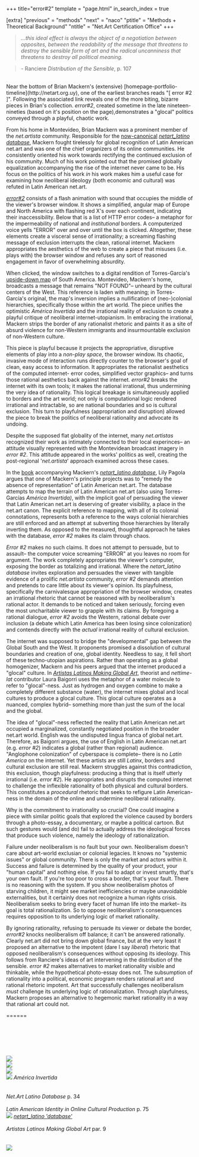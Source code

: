 +++
title="error#2"
template = "page.html"
in_search_index = true

[extra]
"previous" = "methods"
"next" = "naco"
"ptitle" = "Methods + Theoretical Background"
"ntitle" = "Net.Art Certification Office"
+++
> *...this ideal effect is always the object of a negotiation between opposites, between the readability of the message that threatens to destroy the sensible form of art and the radical uncanniness that threatens to destroy all political meaning.*

> *-* Ranciere *Distribution of the Sensible*, p. 107

<br>
Near the bottom of Brian Mackern's (extensive) [homepage-portfolio-timeline](http://netart.org.uy), one of the earliest branches reads "[ error #2 ]". Following the associated link reveals one of the more biting, bizarre pieces in Brian's collection. <em>error#2</em>, created sometime in the late nineteen-nineties (based on it's position on the page),demonstrates a "glocal" politics conveyed through a playful, chaotic work.

From his home in Montevideo, Brian Mackern was a prominent member of the *net.artista* community. Responsible for the [now-canonical](http://nytimes.com/2019/01/23/arts/design/internet-art-new-museum-rhizome.html) [*netart_latino database*](http://netart.org.uy/latino/index.html), Mackern fought tirelessly for global recognition of Latin American net.art and was one of the chief organizers of its online communities. He consistently oriented his work towards rectifying the continued exclusion of his community. Much of his work pointed out that the promised globally equalization accompanying the rise of the internet never came to be. His focus on the politics of his work *in* his work makes him a useful case for examining how neoliberal ideology (both economic and cultural) was refuted in Latin American net.art.

[*error#2*](http://netart.org.uy/vintage/error/403.html) consists of a flash animation with sound that occupies the middle of the viewer's browser window. It shows a simplified, angular map of Europe and North America with flashing red X's over each continent, indicating their inaccessibility. Below that is a list of HTTP error codes– a metaphor for the impermeability of national and *institutional* borders. A computerized voice yells "ERROR" over and over until the box is clicked. Altogether, these elements create a visceral sense of irrationality; a screaming flashing message of exclusion interrupts the clean, rational internet. Mackern appropriates the aesthetics of the web to create a piece that misuses (i.e. plays with) the browser window and refuses any sort of reasoned engagement in favor of overwhelming absurdity.

When clicked, the window switches to a digital rendition of Torres-García's [upside-down map](https://en.wikipedia.org/wiki/Am%C3%A9rica_Invertida) of South America. Montevideo, Mackern's home, broadcasts a message that remains "NOT FOUND"– unheard by the cultural centers of the West. This reference is laden with meaning; in Torres-García's original, the map's inversion implies a nullification of (neo-)colonial hierarchies, specifically those within the art world. The piece unifies the optimistic *América Invertida* and the irrational reality of exclusion to create a playful critique of neoliberal internet-utopianism. In embracing the irrational, Mackern strips the border of any rationalist rhetoric and paints it as a site of absurd violence for non-Western immigrants and insurmountable exclusion of non-Western culture.

This piece is playful because it projects the appropriative, disruptive elements of play into a *non-play space*, the browser window. Its chaotic, invasive mode of interaction runs directly counter to the browser's goal of clean, easy access to information. It appropriates the rationalist aesthetics of the computed internet- error codes, simplified vector graphics– and turns those rational aesthetics back against the internet. *error#2* breaks the internet with its own tools; it makes the rational irrational, thus undermining the very idea of rationality. This logical breakage is simultaneously applied to borders and the art world; not only is computational logic rendered irrational and intractable, so are national boundaries and so is cultural exclusion. This turn to playfulness (appropriation and disruption) allowed the piece to break the politics of neoliberal rationality and advocate its undoing.

Despite the supposed flat globality of the internet, many *net.artistas* recognized their work as intimately connected to their local experinces– an attitude visually represented with the Montevidean broadcast imagery in *error #2*. This attitude appeared in the works' politics as well, creating the post-regional '*net.artista*' approach examined across these cases.

In the [book](https://www.digitalartarchive.at/fileadmin/user_upload/Virtualart/PDF/301_netart_latino_database.pdf) accompanying Mackern's [*netart_latino database*](http://netart.org.uy/latino/index.html), Lily Pagola argues that one of Mackern's principle projects was to "remedy the absence of representation" of Latin American net.art. The database attempts to map the terrain of Latin American net.art (also using Torres-Garcías *América Invertida)*, with the implicit goal of persuading the viewer that Latin American net.art is deserving of greater visibility, a place in the net.art canon. The explicit reference to mapping, with all of its colonial connotations, represents both a reference to the ways colonial hierarchies are still enforced and an attempt at subverting those hierarchies by literally inverting them. As opposed to the measured, thoughtful approach he takes with the database, *error #2* makes its claim through chaos.

*Error #2* makes no such claims. It does not attempt to persuade, but to assault– the computer voice screaming "ERROR" at you leaves no room for argument. The work completely appropriates the viewer's computer, exposing the border as totalizing and irrational. Where the *netart_latino database* invites exploration and persuades the viewer with tangible evidence of a prolific *net.artista* community, *error #2* demands attention and pretends to care little about its viewer's opinion. Its playfulness, specifically the carnivalesque appropriation of the browser window, creates an irrational rhetoric that cannot be reasoned with by neoliberalism's rational actor. It demands to be noticed and taken seriously, forcing even the most uncharitable viewer to grapple with its claims. By foregoing a rational dialogue, *error #2* avoids the Western, rational debate over inclusion (a debate which Latin America has been losing since colonization) and contends directly with the *actual* irrational reality of cultural exclusion.

The internet was supposed to bridge the "developmental" gap between the Global South and the West. It proponents promised a dissolution of cultural boundaries and creation of one, global identity. Needless to say, it fell short of these techno-utopian aspirations. Rather than operating as a global homogenizer, Mackern and his peers argued that the internet produced a "glocal" culture. In [*Artistas Latinos Making Global Art*](http://netart.org.uy/almga/), theorist and *nettime-lat* contributor Laura Baigorri uses the metaphor of a water molecule to refer to "glocal"-ness. Just as hydrogen and oxygen combine to make a completely different substance (water), the internet mixes global and local cultures to produce a glocal culture. This glocal culture operates as a nuanced, complex hybrid– something more than just the sum of the local and the global.

The idea of "glocal"-ness reflected the reality that Latin American net.art occupied a marginalized, constantly negotiated position in the broader net.art world. English was the undisputed lingua franca of global net.art. Therefore, as Baigorri argues, the use of English in Latin American net.art (e.g. *error #2*) indicates a global (rather than regional) audience. "Anglophone colonization" of cyberspace is complete– there is no *Latin America* on the internet. Yet these artists are still *Latinx*, borders and cultural exclusion are still real. Mackern struggles against this contradiction, this exclusion, though playfulness: producing a thing that is itself utterly irrational (i.e. *error #2*). He appropriates and disrupts the computed internet to challenge the inflexible rationality of both physical and cultural borders. This constitutes a *procedural* rhetoric that seeks to refigure Latin American-ness in the domain of the online and undermine neoliberal rationality.

Why is the commitment to irrationality so crucial? One could imagine a piece with similar politic goals that explored the violence caused by borders through a photo-essay, a documentary, or maybe a political cartoon. But such gestures would (and do) fail to actually address the ideological forces that produce such violence, namely the ideology of rationalization.

Failure under neoliberalism is no fault but your own. Neoliberalism doesn't care about art-world exclusian or colonial legacies. It knows no "systemic issues" or global community. There is only the market and actors within it. Success and failure is determined by the quality of your product, your "human capital" and nothing else. If you fail to adapt or invest smartly, that's your own fault. If you're too poor to cross a border, that's your fault. There is no reasoning with the system. If you show neoliberalism photos of starving children, it might see market inefficiencies or maybe unavoidable externalities, but it certainly does not recognize a human rights crisis. Neoliberalism seeks to bring every facet of human life into the market– its goal is total rationalization. So to oppose neoliberalism's consequences requires opposition to its underlying logic of market rationality.

By ignoring rationality, refusing to persuade its viewer or debate the border, *error#2* knocks neoliberalism off balance; it can't be answered rationally. Clearly net.art did not bring down global finance, but at the very least it proposed an alternative to the impotent (dare I say *liberal*) rhetoric that opposed neoliberalism's consequences without opposing its ideology. This follows from Ranciere's ideas of art intervening in the distribution of the sensible. *error #2* makes alternatives to market rationality visible and thinkable, while the hypothetical photo-essay does not. The subsumption of rationality into a political, economic program renders rational art and rational rhetoric impotent. Art that successfully challenges neoliberalism *must* challenge its underlying logic of rationalization. Through playfulness, Mackern proposes an alternative to hegemonic market rationality in a way that rational art could not.

======

\
\
\
\
\
![](error1.png)\
![](error2.png)\
![](error3.png)\
![](error4.png)
*América Invertida*\
\
\
*Net.Art Latino Database* p. 34\
\
*Latin American Identity in Online Cultural Production* p. 75\
![](error5.png)
[*netart_latino 'database'*](http://netart.org.uy/latino/index.html)\
\
*Artistas Latinos Making Global Art* par. 9\
\
\
![](error6.png)